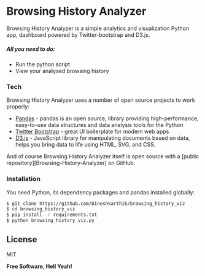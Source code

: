 # Browsing History Analyzer

Browsing History Analyzer is a simple analytics and visualization Python app, dashboard powered by Twitter-bootstrap and D3.js.

##### All you need to do:
  - Run the python script
  - View your analysed browsing history
### Tech

Browsing History Analyzer uses a number of open source projects to work properly:

* [Pandas] - pandas is an open source, library providing high-performance, easy-to-use data structures and data analysis tools for the Python
* [Twitter Bootstrap] - great UI boilerplate for modern web apps
* [D3.js] - JavaScript library for manipulating documents based on data, helps you bring data to life using HTML, SVG, and CSS.

And of course Browsing History Analyzer itself is open source with a [public repository][Browsing-History-Analyzer] on GitHub.

### Installation

You need Python, its dependency packages and pandas installed globally:

```sh
$ git clone https://github.com/Dineshkarthik/browsing_history_viz
$ cd browsing_history_viz
$ pip install -r requirements.txt
$ python browsing_history_viz.py
```


License
----

MIT


**Free Software, Hell Yeah!**



   [D3.js]: <https://d3js.org/>
   [Pandas]: <http://pandas.pydata.org/>
   [Twitter Bootstrap]: <http://twitter.github.com/bootstrap/>
   [Browsing-History-Analyzerr]: <https://github.com/Dineshkarthik/browsing_history_viz>
